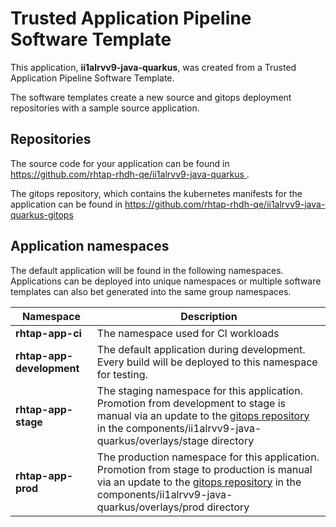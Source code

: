 # Trusted Application Pipeline Software Template

This application, **ii1alrvv9-java-quarkus**, was created from a Trusted Application Pipeline Software Template.

The software templates create a new source and gitops deployment repositories with a sample source application. 

## Repositories

The source code for your application can be found in [https://github.com/rhtap-rhdh-qe/ii1alrvv9-java-quarkus ](https://github.com/rhtap-rhdh-qe/ii1alrvv9-java-quarkus ).
 
The gitops repository, which contains the kubernetes manifests for the application can be found in 
[https://github.com/rhtap-rhdh-qe/ii1alrvv9-java-quarkus-gitops ](https://github.com/rhtap-rhdh-qe/ii1alrvv9-java-quarkus-gitops ) 

## Application namespaces 

The default application will be found in the following namespaces. Applications can be deployed into unique namespaces or multiple software templates can also bet generated into the same group namespaces.  

|  Namespace   |  Description   |  
| -------- | -------- |
| **rhtap-app-ci** | The namespace used for CI workloads |
| **rhtap-app-development** | The default application during development. Every build will be deployed to this namespace for testing. |
| **rhtap-app-stage** | The staging namespace for this application. Promotion from development to stage is manual via an update to the [gitops repository](https://github.com/rhtap-rhdh-qe/ii1alrvv9-java-quarkus-gitops ) in the components/ii1alrvv9-java-quarkus/overlays/stage directory |
| **rhtap-app-prod** | The production namespace for this application. Promotion from stage to production is manual via an update to the [gitops repository](https://github.com/rhtap-rhdh-qe/ii1alrvv9-java-quarkus-gitops ) in the components/ii1alrvv9-java-quarkus/overlays/prod directory |
